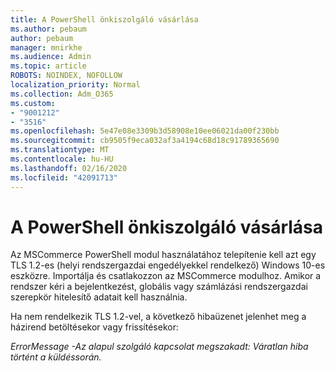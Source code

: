 ```yaml
---
title: A PowerShell önkiszolgáló vásárlása
ms.author: pebaum
author: pebaum
manager: mnirkhe
ms.audience: Admin
ms.topic: article
ROBOTS: NOINDEX, NOFOLLOW
localization_priority: Normal
ms.collection: Adm_O365
ms.custom:
- "9001212"
- "3516"
ms.openlocfilehash: 5e47e08e3309b3d58908e10ee06021da00f230bb
ms.sourcegitcommit: cb9505f9eca032af3a4194c68d18c91789365690
ms.translationtype: MT
ms.contentlocale: hu-HU
ms.lasthandoff: 02/16/2020
ms.locfileid: "42091713"
---
```

# <a name="self-service-purchase-of-powershell"></a>A PowerShell önkiszolgáló vásárlása

Az MSCommerce PowerShell modul használatához telepítenie kell azt egy TLS 1.2-es (helyi rendszergazdai engedélyekkel rendelkező) Windows 10-es eszközre.  Importálja és csatlakozzon az MSCommerce modulhoz.  Amikor a rendszer kéri a bejelentkezést, globális vagy számlázási rendszergazdai szerepkör hitelesítő adatait kell használnia.  

Ha nem rendelkezik TLS 1.2-vel, a következő hibaüzenet jelenhet meg a házirend betöltésekor vagy frissítésekor:

*ErrorMessage -Az alapul szolgáló kapcsolat megszakadt: Váratlan hiba történt a küldéssorán.*



